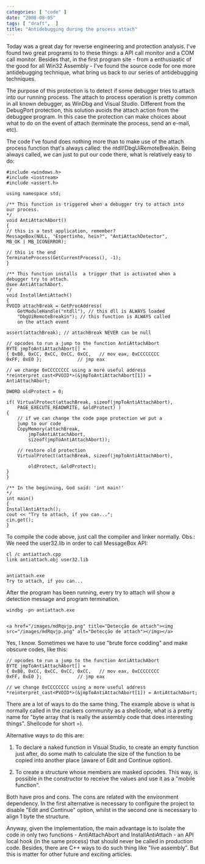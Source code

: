 ```yaml
---
categories: [ "code" ]
date: "2008-08-05"
tags: [ "draft",  ]
title: "Antidebugging during the process attach"
---
```

Today was a great day for reverse engineering and protection
analysis. I've found two great programs to to these things: a API call
monitor and a COM call monitor. Besides that, in the first program site -
from a enthusiastic of the good for all Win32 Assembly - I've found the
source code for one more antidebugging technique, what bring us back to
our series of antidebugging techniques.

The purpose of this protection is to detect if some debugger tries to
attach into our running process. The attach to process operation is pretty
common in all known debugger, as WinDbg and Visual Studio. Different
from the DebugPort protection, this solution avoids the attach action
from the debuggee program. In this case the protection can make choices
about what to do on the event of attach (terminate the process, send an
e-mail, etc).

The code I've found does nothing more than to make use of the attach
process function that's always called: the ntdll!DbgUiRemoteBreakin. Being
always called, we can just to put our code there, what is relatively
easy to do:

    #include <windows.h>
    #include <iostream>
    #include <assert.h>
    
    using namespace std;
    
    /** This function is triggered when a debugger try to attach into
    our process.
    */
    void AntiAttachAbort()
    {
	// this is a test application, remember?
	MessageBox(NULL, "Espertinho, hein?", "AntiAttachDetector",
	MB_OK | MB_ICONERROR);
    
	// this is the end
	TerminateProcess(GetCurrentProcess(), -1);
    }
    
    /** This function installs	a trigger that is activated when a
    debugger try to attach.
    @see AntiAttachAbort.
    */
    void InstallAntiAttach()
    {
	PVOID attachBreak = GetProcAddress(
		GetModuleHandle("ntdll"), // this dll is ALWAYS loaded
		"DbgUiRemoteBreakin"); // this function is ALWAYS called
		on the attach event
    
	assert(attachBreak); // attachBreak NEVER can be null
    
	// opcodes to run a jump to the function AntiAttachAbort
	BYTE jmpToAntiAttachAbort[] =
	{ 0xB8, 0xCC, 0xCC, 0xCC, 0xCC,   // mov eax, 0xCCCCCCCC
	0xFF, 0xE0 };			  // jmp eax
    
	// we change 0xCCCCCCCC using a more useful address
	*reinterpret_cast<PVOID*>(&jmpToAntiAttachAbort[1]) =
	AntiAttachAbort;
    
	DWORD oldProtect = 0;
    
	if( VirtualProtect(attachBreak, sizeof(jmpToAntiAttachAbort), 
		PAGE_EXECUTE_READWRITE, &oldProtect) )
	{
		// if we can change the code page protection we put a
		jump to our code
		CopyMemory(attachBreak, 
			jmpToAntiAttachAbort,
			sizeof(jmpToAntiAttachAbort));
    
		// restore old protection
		VirtualProtect(attachBreak, sizeof(jmpToAntiAttachAbort),
		
			oldProtect, &oldProtect);
	}
    }
    
    /** In the beginning, God said: 'int main!'
    */
    int main()
    {
	InstallAntiAttach();
	cout << "Try to attach, if you can...";
	cin.get();
    } 
    

To compile the code above, just call the compiler and linker
normally. Obs.: We need the user32.lib in order to call MessageBox API:

    
    cl /c antiattach.cpp
    link antiattach.obj user32.lib

    
    antiattach.exe
    Try to attach, if you can...

After the program has been running, every try to attach will show a
detection message and program termination.

    
    windbg -pn antiattach.exe

    
    <a href="/images/mdRqvjp.png" title="Detecção de attach"><img
    src="/images/mdRqvjp.png" alt="Detecção de attach"></img></a>

Yes, I know. Sometimes we have to use "brute force codding" and make
obscure codes, like this:

    // opcodes to run a jump to the function AntiAttachAbort
    BYTE jmpToAntiAttachAbort[] =
    { 0xB8, 0xCC, 0xCC, 0xCC, 0xCC,   // mov eax, 0xCCCCCCCC
    0xFF, 0xE0 };		      // jmp eax
    
    // we change 0xCCCCCCCC using a more useful address
    *reinterpret_cast<PVOID*>(&jmpToAntiAttachAbort[1]) = AntiAttachAbort;
    
    

There are a lot of ways to do the same thing. The example above is what
is normally called in the crackers community as a shellcode, what is a
pretty name for "byte array that is really the assembly code that does
interesting things". Shellcode for short =).

Alternative ways to do this are:

    
  1. To declare a naked function in Visual Studio, to create an empty
  function just after, do some math to calculate the size of the function
  to be copied into another place (aware of Edit and Continue option).

    
  2. To create a structure whose members are masked opcodes. This way,
  is possible in the constructor to receive the values and use it as a
  "mobile function".

Both have pros and cons. The cons are related with the environment
dependency. In the first alternative is necessary to configure the
project to disable "Edit and Continue" option, whilst in the second one
is necessary to align 1 byte the structure.

Anyway, given the implementation, the main advantage is to isolate the
code in only two functions - AntiAttachAbort and InstallAntiAttach -
an API local hook (in the same process) that should never be called in
production code. Besides, there are C++ ways to do such thing like "live
assembly". But this is matter for other future and exciting articles.
